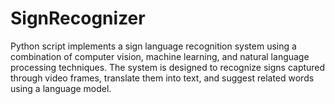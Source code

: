 # SignRecognizer
Python script implements a sign language recognition system using a combination of computer vision, machine learning, and natural language processing techniques. The system is designed to recognize signs captured through video frames, translate them into text, and suggest related words using a language model.
